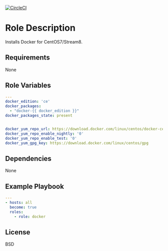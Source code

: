 [![CircleCI](https://circleci.com/gh/ansible-roles-mamono210/docker/tree/main.svg?style=svg)](https://circleci.com/gh/ansible-roles-mamono210/docker/tree/main)

Role Description
=========

Installs Docker for CentOS7/Stream8.

Requirements
------------

None

Role Variables
--------------

```YAML
---
docker_edition: 'ce'
docker_packages:
  - "docker-{{ docker_edition }}"
docker_packages_state: present


docker_yum_repo_url: https://download.docker.com/linux/centos/docker-ce.repo
docker_yum_repo_enable_nightly: '0'
docker_yum_repo_enable_test: '0'
docker_yum_gpg_key: https://download.docker.com/linux/centos/gpg
```

Dependencies
------------

None

Example Playbook
----------------

```YAML
---
- hosts: all
  become: true
  roles:
    - role: docker
```

License
-------

BSD
